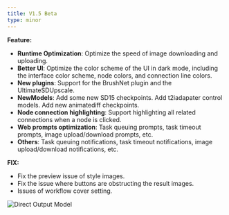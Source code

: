 ```yaml
---
title: V1.5 Beta
type: minor
---
```


**Feature:**
* **Runtime Optimization**: Optimize the speed of image downloading and uploading.
* **Better UI**: Optimize the color scheme of the UI in dark mode, including the interface color scheme, node colors, and connection line colors.
* **New plugins**: Support for the BrushNet plugin and the UltimateSDUpscale.
* **NewModels**: Add some new SD15 checkpoints. Add t2iadapater control models. Add new animatediff checkpoints.
* **Node connection highlighting**: Support highlighting all related connections when a node is clicked.
* **Web prompts optimization**: Task queuing prompts, task timeout prompts, image upload/download prompts, etc.
* **Others**: Task queuing notifications, task timeout notifications, image upload/download notifications, etc.

**FIX:**

* Fix the preview issue of style images.
* Fix the issue where buttons are obstructing the result images.
* Issues of workflow cover setting.


<img src="https://magmai-ai.github.io/magmai-doc/doc_images/v1_5_release.jpg" alt="Direct Output Model" width="=70%" />

